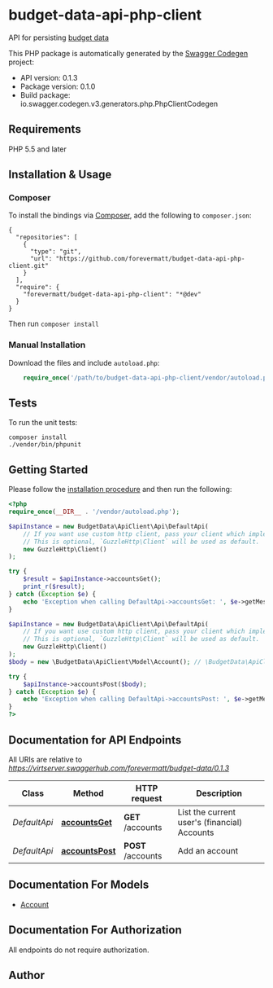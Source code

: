 # budget-data-api-php-client
API for persisting [budget data](https://github.com/forevermatt/budget-data)

This PHP package is automatically generated by the [Swagger Codegen](https://github.com/swagger-api/swagger-codegen) project:

- API version: 0.1.3
- Package version: 0.1.0
- Build package: io.swagger.codegen.v3.generators.php.PhpClientCodegen

## Requirements

PHP 5.5 and later

## Installation & Usage
### Composer

To install the bindings via [Composer](http://getcomposer.org/), add the following to `composer.json`:

```
{
  "repositories": [
    {
      "type": "git",
      "url": "https://github.com/forevermatt/budget-data-api-php-client.git"
    }
  ],
  "require": {
    "forevermatt/budget-data-api-php-client": "*@dev"
  }
}
```

Then run `composer install`

### Manual Installation

Download the files and include `autoload.php`:

```php
    require_once('/path/to/budget-data-api-php-client/vendor/autoload.php');
```

## Tests

To run the unit tests:

```
composer install
./vendor/bin/phpunit
```

## Getting Started

Please follow the [installation procedure](#installation--usage) and then run the following:

```php
<?php
require_once(__DIR__ . '/vendor/autoload.php');

$apiInstance = new BudgetData\ApiClient\Api\DefaultApi(
    // If you want use custom http client, pass your client which implements `GuzzleHttp\ClientInterface`.
    // This is optional, `GuzzleHttp\Client` will be used as default.
    new GuzzleHttp\Client()
);

try {
    $result = $apiInstance->accountsGet();
    print_r($result);
} catch (Exception $e) {
    echo 'Exception when calling DefaultApi->accountsGet: ', $e->getMessage(), PHP_EOL;
}

$apiInstance = new BudgetData\ApiClient\Api\DefaultApi(
    // If you want use custom http client, pass your client which implements `GuzzleHttp\ClientInterface`.
    // This is optional, `GuzzleHttp\Client` will be used as default.
    new GuzzleHttp\Client()
);
$body = new \BudgetData\ApiClient\Model\Account(); // \BudgetData\ApiClient\Model\Account | 

try {
    $apiInstance->accountsPost($body);
} catch (Exception $e) {
    echo 'Exception when calling DefaultApi->accountsPost: ', $e->getMessage(), PHP_EOL;
}
?>
```

## Documentation for API Endpoints

All URIs are relative to *https://virtserver.swaggerhub.com/forevermatt/budget-data/0.1.3*

Class | Method | HTTP request | Description
------------ | ------------- | ------------- | -------------
*DefaultApi* | [**accountsGet**](docs/Api/DefaultApi.md#accountsget) | **GET** /accounts | List the current user&#x27;s (financial) Accounts
*DefaultApi* | [**accountsPost**](docs/Api/DefaultApi.md#accountspost) | **POST** /accounts | Add an account

## Documentation For Models

 - [Account](docs/Model/Account.md)

## Documentation For Authorization

 All endpoints do not require authorization.


## Author



